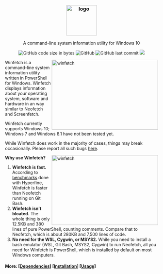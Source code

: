 <h3 align="center"><img src="https://lptstr.github.io/lptstr-images/proj/winfetch/logo.png" alt="logo" height="100px"></h3>
<p align="center">A command-line system information utility for Windows 10</p>

<p align="center">
<img alt="GitHub code size in bytes" src="https://img.shields.io/github/languages/code-size/lptstr/winfetch.svg">
<img alt="GitHub" src="https://img.shields.io/github/license/lptstr/winfetch.svg">
<img alt="GitHub last commit" src="https://img.shields.io/github/last-commit/lptstr/winfetch.svg">
<a href="https://www.codacy.com/app/lptstr/winfetch?utm_source=github.com&amp;utm_medium=referral&amp;utm_content=lptstr/winfetch&amp;utm_campaign=Badge_Grade"><img src="https://api.codacy.com/project/badge/Grade/cc3ea20a9c4e4ec8a441e84dd9baa241"/></a>
</p>

<img src="https://lptstr.github.io/lptstr-images/screenshots/projects/winfetch/computant.png" alt="winfetch" align="right" height="230px" width="350">

Winfetch is a command-line system information utility written in PowerShell for Windows. Winfetch displays information about your operating system, software and hardware in an way similar to Neofetch and Screenfetch. 

Winfetch currently supports Windows 10; Windows 7 and Windows 8.1 have not been tested yet.

While Winfetch does work in the majority of cases, things may break occasionally. Please report all such bugs [here](https://github.com/lptstr/winfetch/issues/new).

<img src="https://lptstr.github.io/lptstr-images/screenshots/projects/winfetch/computant-hyper.png" alt="winfetch" align="right" height="230px" width="350">

**Why use Winfetch?**
1. **Winfetch is fast.** According to [benchmarks](https://github.com/lptstr/winfetch/wiki/Winfetch-vs-Neofetch) done with Hyperfine, Winfetch is faster than Neofetch running on Git Bash.
2. **Winfetch isn't bloated.** The whole thing is only 12.5KB and 380 lines of pure PowerShell, counting comments. Compare that to Neofetch, which is about 280KB and 7,500 lines of code.
3. **No need for the WSL, Cygwin, or MSYS2.** While you need to install a bash emulator (WSL, Git Bash, MSYS2, Cygwin) to run Neofetch, all you need for Winfetch is PowerShell, which is installed by default on most Windows computers.

#### More: \[[Dependencies](https://github.com/lptstr/winfetch/wiki/Dependencies)\] \[[Installation](https://github.com/lptstr/winfetch/wiki/Installation)\] \[[Usage](https://github.com/lptstr/winfetch/wiki/Basic-Usage)\]
